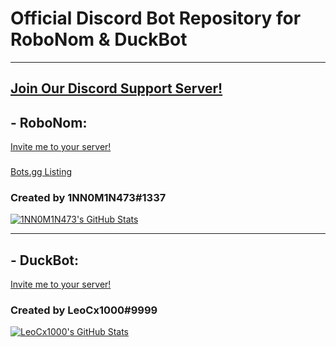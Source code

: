 # Official Discord Bot Repository for RoboNom & DuckBot

-----------------------------------------

## [Join Our Discord Support Server!](https://discord.gg/CD2UfNhSev)

## - RoboNom:
[Invite me to your server!](https://discord.com/oauth2/authorize?client_id=788139657711452190&scope=bot)
###
[Bots.gg Listing](https://discord.bots.gg/bots/788139657711452190)
### Created by 1NN0M1N473#1337
[![1NN0M1N473's GitHub Stats](https://github-readme-stats.vercel.app/api?username=1NN0M1N473&count_private=true&show_icons=true&theme=dark)](https://github.com/1NN0M1N473)

---

## - DuckBot:
[Invite me to your server!](https://discord.com/api/oauth2/authorize?client_id=788278464474120202&permissions=8&scope=bot)
### Created by LeoCx1000#9999
[![LeoCx1000's GitHub Stats](https://github-readme-stats.vercel.app/api?username=LeoCx1000&count_private=true&show_icons=true&theme=dark)](https://github.com/LeoCx1000)
